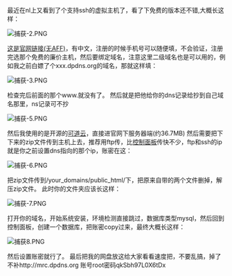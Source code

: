 最近在nl上又看到了个支持ssh的虚拟主机了，看了下免费的版本还不错,大概长这样：

![捕获-2.PNG](https://img.remit.ee/api/file/BQACAgUAAyEGAASHRsPbAAJUdmiKRtKIYCb1x4p-xMm5toAyOYHnAAIZFwAC_JFRVJEXtlEHnuLyNgQ.png)

[这是官网链接(无AFF)](https://my.dataonline.vn)，有中文，注册的时候手机号可以随便填，不会验证，注册完选那个免费的廉价主机，然后要绑定域名，注意这里二级域名也是可以用的，例如我之前白嫖了个xxx.dpdns.org的域名，那就这样填：

![捕获-3.PNG](https://img.remit.ee/api/file/BQACAgUAAyEGAASHRsPbAAJUd2iKRvv0SkriOA-3t_ZEeeihbINVAAIaFwAC_JFRVHbuXaCWw37CNgQ.png)

检查完后前面的那个www.就没有了。
然后就是把他给你的dns记录给抄到自己域名那里，ns记录可不抄

![捕获-5.PNG](https://img.remit.ee/api/file/BQACAgUAAyEGAASHRsPbAAJUeGiKRx4kbCzdnUzBlc0sdByBfBHYAAIbFwAC_JFRVF3xpJ_W5IxUNgQ.png)

然后我使用的是开源的[可道云](https://kodcloud.com/explorer/download/)，直接进官网下服务器端(约36.7MB)
然后需要把下下来的zip文件传到主机上去，推荐用ftp传，比[控制面板](https://sv66.dataonline.vn:2222/evo/)传快不少，ftp和ssh的ip就是你之前设置dns指向的那个ip，账密在这：

![捕获-6.PNG](https://img.remit.ee/api/file/BQACAgUAAyEGAASHRsPbAAJUeWiKRz7dFO27k7pMYIZVcwkIvodEAAIeFwAC_JFRVA90mAWcUtNvNgQ.png)

把zip文件传到/your_domains/public_html/下，把原来自带的两个文件删掉，解压zip文件。
此时你的文件夹应该长这样：

![捕获-7.PNG](https://img.remit.ee/api/file/BQACAgUAAyEGAASHRsPbAAJUemiKR1blvaHb-VOMH8d9ufEMhWYpAAIfFwAC_JFRVPLGCV0N6CkoNgQ.png)

打开你的域名，开始系统安装，环境检测直接跳过，数据库类型mysql，然后回到控制面板，创建一个数据库，把账密copy过来，最终大概长这样：

![捕获8.PNG](https://img.remit.ee/api/file/BQACAgUAAyEGAASHRsPbAAJUe2iKR3FO1EWmx0IS5J5_iU22d7WTAAIgFwAC_JFRVFzGLfRjDLuENgQ.png)

然后设置账密就行了。
最后把我的网盘放这给大家看看速度把，不要乱搞，掉了不补http://mrc.dpdns.org
账号root密码qkSbh97L0X6tDx
